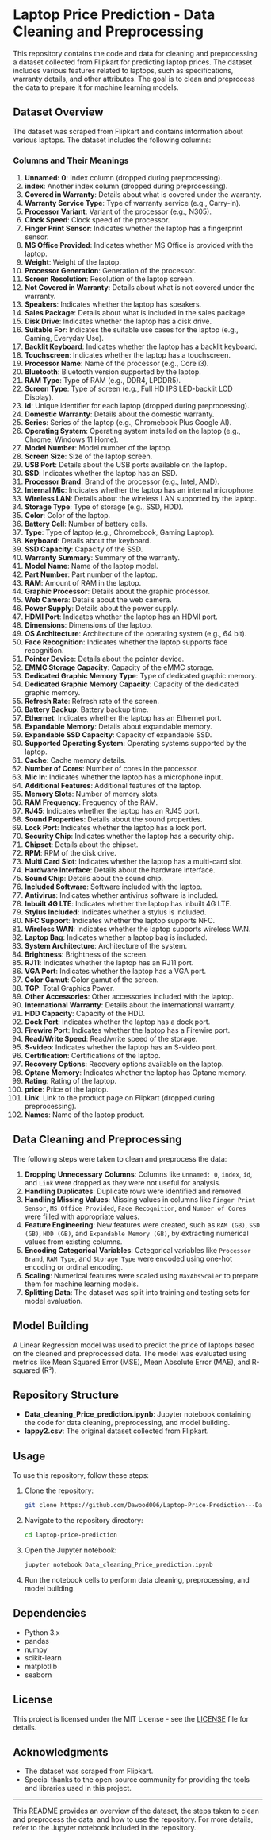 # Laptop Price Prediction - Data Cleaning and Preprocessing

This repository contains the code and data for cleaning and preprocessing a dataset collected from Flipkart for predicting laptop prices. The dataset includes various features related to laptops, such as specifications, warranty details, and other attributes. The goal is to clean and preprocess the data to prepare it for machine learning models.

## Dataset Overview

The dataset was scraped from Flipkart and contains information about various laptops. The dataset includes the following columns:

### Columns and Their Meanings

1. **Unnamed: 0**: Index column (dropped during preprocessing).
2. **index**: Another index column (dropped during preprocessing).
3. **Covered in Warranty**: Details about what is covered under the warranty.
4. **Warranty Service Type**: Type of warranty service (e.g., Carry-in).
5. **Processor Variant**: Variant of the processor (e.g., N305).
6. **Clock Speed**: Clock speed of the processor.
7. **Finger Print Sensor**: Indicates whether the laptop has a fingerprint sensor.
8. **MS Office Provided**: Indicates whether MS Office is provided with the laptop.
9. **Weight**: Weight of the laptop.
10. **Processor Generation**: Generation of the processor.
11. **Screen Resolution**: Resolution of the laptop screen.
12. **Not Covered in Warranty**: Details about what is not covered under the warranty.
13. **Speakers**: Indicates whether the laptop has speakers.
14. **Sales Package**: Details about what is included in the sales package.
15. **Disk Drive**: Indicates whether the laptop has a disk drive.
16. **Suitable For**: Indicates the suitable use cases for the laptop (e.g., Gaming, Everyday Use).
17. **Backlit Keyboard**: Indicates whether the laptop has a backlit keyboard.
18. **Touchscreen**: Indicates whether the laptop has a touchscreen.
19. **Processor Name**: Name of the processor (e.g., Core i3).
20. **Bluetooth**: Bluetooth version supported by the laptop.
21. **RAM Type**: Type of RAM (e.g., DDR4, LPDDR5).
22. **Screen Type**: Type of screen (e.g., Full HD IPS LED-backlit LCD Display).
23. **id**: Unique identifier for each laptop (dropped during preprocessing).
24. **Domestic Warranty**: Details about the domestic warranty.
25. **Series**: Series of the laptop (e.g., Chromebook Plus Google AI).
26. **Operating System**: Operating system installed on the laptop (e.g., Chrome, Windows 11 Home).
27. **Model Number**: Model number of the laptop.
28. **Screen Size**: Size of the laptop screen.
29. **USB Port**: Details about the USB ports available on the laptop.
30. **SSD**: Indicates whether the laptop has an SSD.
31. **Processor Brand**: Brand of the processor (e.g., Intel, AMD).
32. **Internal Mic**: Indicates whether the laptop has an internal microphone.
33. **Wireless LAN**: Details about the wireless LAN supported by the laptop.
34. **Storage Type**: Type of storage (e.g., SSD, HDD).
35. **Color**: Color of the laptop.
36. **Battery Cell**: Number of battery cells.
37. **Type**: Type of laptop (e.g., Chromebook, Gaming Laptop).
38. **Keyboard**: Details about the keyboard.
39. **SSD Capacity**: Capacity of the SSD.
40. **Warranty Summary**: Summary of the warranty.
41. **Model Name**: Name of the laptop model.
42. **Part Number**: Part number of the laptop.
43. **RAM**: Amount of RAM in the laptop.
44. **Graphic Processor**: Details about the graphic processor.
45. **Web Camera**: Details about the web camera.
46. **Power Supply**: Details about the power supply.
47. **HDMI Port**: Indicates whether the laptop has an HDMI port.
48. **Dimensions**: Dimensions of the laptop.
49. **OS Architecture**: Architecture of the operating system (e.g., 64 bit).
50. **Face Recognition**: Indicates whether the laptop supports face recognition.
51. **Pointer Device**: Details about the pointer device.
52. **EMMC Storage Capacity**: Capacity of the eMMC storage.
53. **Dedicated Graphic Memory Type**: Type of dedicated graphic memory.
54. **Dedicated Graphic Memory Capacity**: Capacity of the dedicated graphic memory.
55. **Refresh Rate**: Refresh rate of the screen.
56. **Battery Backup**: Battery backup time.
57. **Ethernet**: Indicates whether the laptop has an Ethernet port.
58. **Expandable Memory**: Details about expandable memory.
59. **Expandable SSD Capacity**: Capacity of expandable SSD.
60. **Supported Operating System**: Operating systems supported by the laptop.
61. **Cache**: Cache memory details.
62. **Number of Cores**: Number of cores in the processor.
63. **Mic In**: Indicates whether the laptop has a microphone input.
64. **Additional Features**: Additional features of the laptop.
65. **Memory Slots**: Number of memory slots.
66. **RAM Frequency**: Frequency of the RAM.
67. **RJ45**: Indicates whether the laptop has an RJ45 port.
68. **Sound Properties**: Details about the sound properties.
69. **Lock Port**: Indicates whether the laptop has a lock port.
70. **Security Chip**: Indicates whether the laptop has a security chip.
71. **Chipset**: Details about the chipset.
72. **RPM**: RPM of the disk drive.
73. **Multi Card Slot**: Indicates whether the laptop has a multi-card slot.
74. **Hardware Interface**: Details about the hardware interface.
75. **Sound Chip**: Details about the sound chip.
76. **Included Software**: Software included with the laptop.
77. **Antivirus**: Indicates whether antivirus software is included.
78. **Inbuilt 4G LTE**: Indicates whether the laptop has inbuilt 4G LTE.
79. **Stylus Included**: Indicates whether a stylus is included.
80. **NFC Support**: Indicates whether the laptop supports NFC.
81. **Wireless WAN**: Indicates whether the laptop supports wireless WAN.
82. **Laptop Bag**: Indicates whether a laptop bag is included.
83. **System Architecture**: Architecture of the system.
84. **Brightness**: Brightness of the screen.
85. **RJ11**: Indicates whether the laptop has an RJ11 port.
86. **VGA Port**: Indicates whether the laptop has a VGA port.
87. **Color Gamut**: Color gamut of the screen.
88. **TGP**: Total Graphics Power.
89. **Other Accessories**: Other accessories included with the laptop.
90. **International Warranty**: Details about the international warranty.
91. **HDD Capacity**: Capacity of the HDD.
92. **Dock Port**: Indicates whether the laptop has a dock port.
93. **Firewire Port**: Indicates whether the laptop has a Firewire port.
94. **Read/Write Speed**: Read/write speed of the storage.
95. **S-video**: Indicates whether the laptop has an S-video port.
96. **Certification**: Certifications of the laptop.
97. **Recovery Options**: Recovery options available on the laptop.
98. **Optane Memory**: Indicates whether the laptop has Optane memory.
99. **Rating**: Rating of the laptop.
100. **price**: Price of the laptop.
101. **Link**: Link to the product page on Flipkart (dropped during preprocessing).
102. **Names**: Name of the laptop product.

## Data Cleaning and Preprocessing

The following steps were taken to clean and preprocess the data:

1. **Dropping Unnecessary Columns**: Columns like `Unnamed: 0`, `index`, `id`, and `Link` were dropped as they were not useful for analysis.
2. **Handling Duplicates**: Duplicate rows were identified and removed.
3. **Handling Missing Values**: Missing values in columns like `Finger Print Sensor`, `MS Office Provided`, `Face Recognition`, and `Number of Cores` were filled with appropriate values.
4. **Feature Engineering**: New features were created, such as `RAM (GB)`, `SSD (GB)`, `HDD (GB)`, and `Expandable Memory (GB)`, by extracting numerical values from existing columns.
5. **Encoding Categorical Variables**: Categorical variables like `Processor Brand`, `RAM Type`, and `Storage Type` were encoded using one-hot encoding or ordinal encoding.
6. **Scaling**: Numerical features were scaled using `MaxAbsScaler` to prepare them for machine learning models.
7. **Splitting Data**: The dataset was split into training and testing sets for model evaluation.

## Model Building

A Linear Regression model was used to predict the price of laptops based on the cleaned and preprocessed data. The model was evaluated using metrics like Mean Squared Error (MSE), Mean Absolute Error (MAE), and R-squared (R²).

## Repository Structure

- **Data_cleaning_Price_prediction.ipynb**: Jupyter notebook containing the code for data cleaning, preprocessing, and model building.
- **lappy2.csv**: The original dataset collected from Flipkart.

## Usage

To use this repository, follow these steps:

1. Clone the repository:
   ```bash
   git clone https://github.com/Dawood006/Laptop-Price-Prediction---Data-Cleaning-and-Preprocessing.git
   ```
2. Navigate to the repository directory:
   ```bash
   cd laptop-price-prediction
   ```
3. Open the Jupyter notebook:
   ```bash
   jupyter notebook Data_cleaning_Price_prediction.ipynb
   ```
4. Run the notebook cells to perform data cleaning, preprocessing, and model building.

## Dependencies

- Python 3.x
- pandas
- numpy
- scikit-learn
- matplotlib
- seaborn

## License

This project is licensed under the MIT License - see the [LICENSE](LICENSE) file for details.

## Acknowledgments

- The dataset was scraped from Flipkart.
- Special thanks to the open-source community for providing the tools and libraries used in this project.

---

This README provides an overview of the dataset, the steps taken to clean and preprocess the data, and how to use the repository. For more details, refer to the Jupyter notebook included in the repository.
